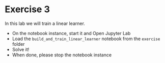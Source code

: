 # Exercise 3

In this lab we will train a linear learner.

- On the notebook instance, start it and Open Jupyter Lab
- Load the `build_and_train_linear_learner` notebook from the `exercise` folder
- Solve it!
- When done, please stop the notebook instance